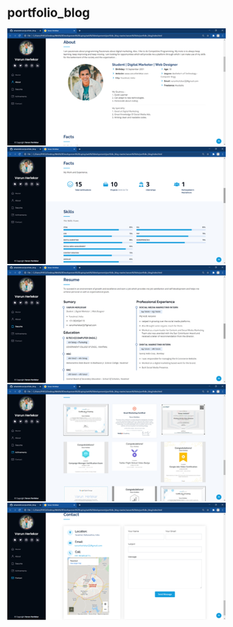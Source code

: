 # portfolio_blog
![](/siteImages/1.png)
![](/siteImages/2.png)
![](/siteImages/3.png)
![](/siteImages/4.png)
![](/siteImages/5.png)
